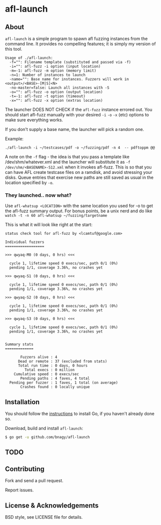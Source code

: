 afl-launch
=======

## About

`afl-launch` is a simple program to spawn afl fuzzing instances from the
command line. It provides no compelling features; it is simply my version of
this tool.

```
Usage of ./afl-launch:
  -f="": Filename template (substituted and passed via -f)
  -i="": afl-fuzz -i option (input location)
  -m=-1: afl-fuzz -m option (memory limit)
  -n=1: Number of instances to launch
  -name="": Base name for instances. Fuzzers will work in <output>/<BASE>-[M|S]<N>
  -no-master=false: Launch all instances with -S
  -o="": afl-fuzz -o option (output location)
  -t=-1: afl-fuzz -t option (timeout)
  -x="": afl-fuzz -x option (extras location)
```

The launcher DOES NOT CHECK if the `afl-fuzz` instance errored out. You should
start afl-fuzz manually with your desired `-i` `-o` `-x` (etc) options to make
sure everything works.

If you don't supply a base name, the launcher will pick a random one.

Example:
```
./afl-launch -i ~/testcases/pdf -o ~/fuzzing/pdf -n 4  -- pdftoppm @@
```

A note on the `-f` flag - the idea is that you pass a template like
/dev/shm/whatever.xml and the launcher will substitute it as `-f
/dev/shm/<BASENAME>-S12.xml` when it invokes afl-fuzz. This is so that you can
have AFL create testcase files on a ramdisk, and avoid stressing your disks.
Queue entries that exercise new paths are still saved as usual in the location
specified by `-o`.

### They launched.. now what?

Use `afl-whatsup <LOCATION>` with the same location you used for -o to get the afl-fuzz summary output. For bonus points, be a unix nerd and do like `watch -t -n 60 afl-whatsup ~/fuzzing/targetname`

This is what it will look like right at the start:
```
status check tool for afl-fuzz by <lcamtuf@google.com>

Individual fuzzers
==================

>>> qwyaq-M0 (0 days, 0 hrs) <<<

  cycle 1, lifetime speed 0 execs/sec, path 0/1 (0%)
  pending 1/1, coverage 3.36%, no crashes yet

>>> qwyaq-S1 (0 days, 0 hrs) <<<

  cycle 1, lifetime speed 0 execs/sec, path 0/1 (0%)
  pending 1/1, coverage 3.36%, no crashes yet

>>> qwyaq-S2 (0 days, 0 hrs) <<<

  cycle 1, lifetime speed 0 execs/sec, path 0/1 (0%)
  pending 1/1, coverage 3.36%, no crashes yet

>>> qwyaq-S3 (0 days, 0 hrs) <<<

  cycle 1, lifetime speed 0 execs/sec, path 0/1 (0%)
  pending 1/1, coverage 3.36%, no crashes yet


Summary stats
=============

       Fuzzers alive : 4
      Dead or remote : 37 (excluded from stats)
      Total run time : 0 days, 0 hours
         Total execs : 0 million
    Cumulative speed : 0 execs/sec
       Pending paths : 4 faves, 4 total
  Pending per fuzzer : 1 faves, 1 total (on average)
       Crashes found : 0 locally unique
```

## Installation

You should follow the [instructions](https://golang.org/doc/install) to
install Go, if you haven't already done so.

Download, build and install `afl-launch`:
```bash
$ go get -u github.com/bnagy/afl-launch
```

## TODO

## Contributing

Fork and send a pull request.

Report issues.

## License & Acknowledgements

BSD style, see LICENSE file for details.

